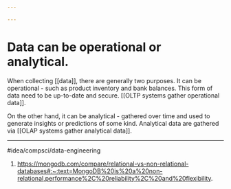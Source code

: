 ```yaml
---

---
```

# Data can be operational or analytical. 
When collecting [[data]], there are generally two purposes. It can be operational - such as product inventory and bank balances. This form of data need to be up-to-date and secure. [[OLTP systems gather operational data]]. 

On the other hand, it can be analytical - gathered over time and used to generate insights or predictions of some kind. Analytical data are gathered via [[OLAP systems gather analytical data]].

---
#idea/compsci/data-engineering 

1. https://mongodb.com/compare/relational-vs-non-relational-databases#:~:text=MongoDB%20is%20a%20non-relational,performance%2C%20reliability%2C%20and%20flexibility.